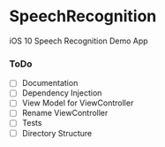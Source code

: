 # SpeechRecognition
iOS 10 Speech Recognition Demo App


### ToDo

- [ ] Documentation
- [ ] Dependency Injection
- [ ] View Model for ViewController
- [ ] Rename ViewController
- [ ] Tests
- [ ] Directory Structure
